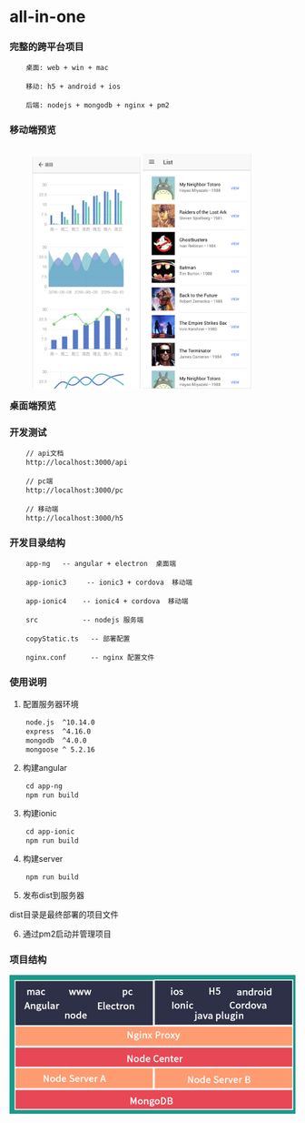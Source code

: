 # all-in-one

### 完整的跨平台项目

```  
    桌面: web + win + mac

    移动: h5 + android + ios

    后端: nodejs + mongodb + nginx + pm2

```

### 移动端预览

<figure style="float: left">
    <img src="https://github.com/guobin211/all-in-one/blob/master/images/h5-chart.png" width="45%">
    <img src="https://github.com/guobin211/all-in-one/blob/master/images/h5-list.png" width="45%">
</figure>

### 桌面端预览


### 开发测试

``` 
    // api文档
    http://localhost:3000/api

    // pc端
    http://localhost:3000/pc

    // 移动端
    http://localhost:3000/h5

```

### 开发目录结构

```
    app-ng   -- angular + electron  桌面端
      
    app-ionic3     -- ionic3 + cordova  移动端
    
    app-ionic4    -- ionic4 + cordova  移动端
      
    src           -- nodejs 服务端

    copyStatic.ts   -- 部署配置

    nginx.conf      -- nginx 配置文件

```      

### 使用说明

1. 配置服务器环境

```
    node.js  ^10.14.0
    express  ^4.16.0
    mongodb  ^4.0.0
    mongoose ^ 5.2.16

```
    
2. 构建angular

```
    cd app-ng
    npm run build
```

3. 构建ionic

```
    cd app-ionic
    npm run build
```

4. 构建server

```
    npm run build
```

5. 发布dist到服务器

dist目录是最终部署的项目文件

6. 通过pm2启动并管理项目


### 项目结构

[![Fram-Design](https://github.com/guobin211/all-in-one/blob/master/images/fram.jpg)](https://github.com/guobin211/all-in-one)



